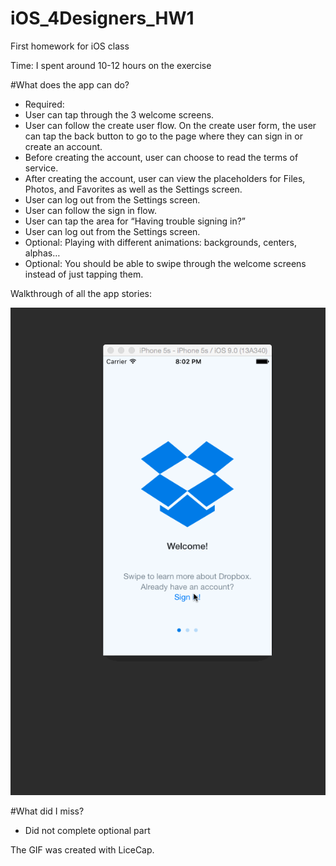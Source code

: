 # iOS_4Designers_HW1

First homework for iOS class

Time: I spent around 10-12 hours on the exercise

#What does the app can do?

-  Required: 
- User can tap through the 3 welcome screens.
-	User can follow the create user flow. On the create user form, the user can tap the back button to go to the page where they can sign in or create an account.
-	Before creating the account, user can choose to read the terms of service.
-	After creating the account, user can view the placeholders for Files, Photos, and Favorites as well as the Settings screen.
-	User can log out from the Settings screen.
-	User can follow the sign in flow.
-	User can tap the area for “Having trouble signing in?”
-	User can log out from the Settings screen.
-  Optional: Playing with different animations: backgrounds, centers, alphas…
-  Optional: You should be able to swipe through the welcome screens instead of just tapping them.


Walkthrough of all the app stories:

![ScreenShot](https://github.com/doubleola/iOS_4Designers_HW1/blob/master/ola_dropbox_assignment.gif)


#What did I miss?

- Did not complete optional part

The GIF was created with LiceCap.

